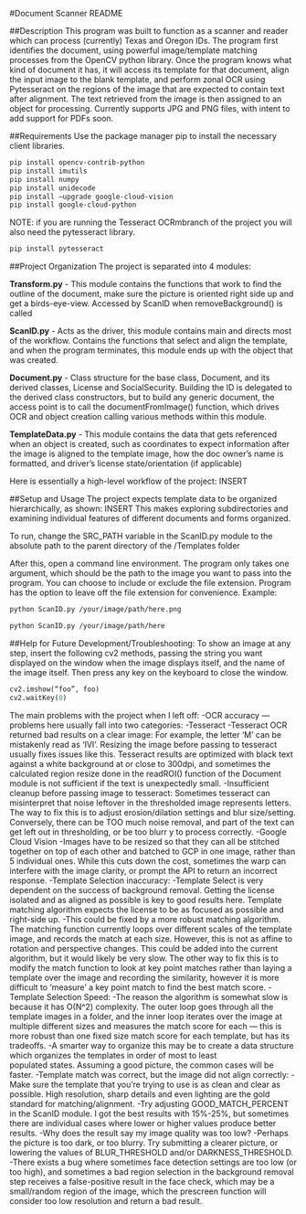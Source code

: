 #Document Scanner README

##Description
This program was built to function as a scanner and reader which can process (currently) Texas and Oregon IDs. The program first identifies the document, using powerful image/template matching processes from the OpenCV python library. Once the program knows what kind of document it has, it will access its template for that document, align the input image to the blank template, and perform zonal OCR using Pytesseract on the regions of the image that are expected to contain text after alignment. The text retrieved from the image is then assigned to an object for processing. Currently supports JPG and PNG files, with intent to add support for PDFs soon.

##Requirements
Use the package manager pip to install the necessary client libraries.
```bash
pip install opencv-contrib-python
pip install imutils
pip install numpy
pip install unidecode
pip install —upgrade google-cloud-vision
pip install google-cloud-python
```
NOTE: if you are running the Tesseract OCRmbranch of the project you will also need the pytesseract library.
```bash
pip install pytesseract
```


##Project Organization
The project is separated into 4 modules:

**Transform.py** - This module contains the functions that work to find the outline of the document, make sure the picture is oriented right side up and get a birds-eye-view. Accessed by ScanID when removeBackground() is called

**ScanID.py** - Acts as the driver, this module contains main and directs most of the workflow. Contains the functions that select and align the template, and when the program terminates, this module ends up with the object that was created.

**Document.py** - Class structure for the base class, Document, and its derived classes, License and SocialSecurity. Building the ID is delegated to the derived class constructors, but to build any generic document, the access point is to call the documentFromImage() function, which drives OCR and object creation calling various methods within this module.

**TemplateData.py** - This module contains the data that gets referenced when an object is created, such as coordinates to expect information after the image is aligned to the template image, how the doc owner’s name is formatted, and driver’s license state/orientation (if applicable)

Here is essentially a high-level workflow of the project:
INSERT

##Setup and Usage
The project expects template data to be organized hierarchically, as shown:
INSERT
This makes exploring subdirectories and examining individual features of different documents and forms organized.

To run, change the SRC_PATH variable in the ScanID.py module to the absolute path to the parent directory of the /Templates folder

After this, open a command line environment. The program only takes one argument, which should be the path to the image you want to pass into the program. You can choose to include or exclude the file extension. Program has the option to leave off the file extension for convenience. Example:
```bash
python ScanID.py /your/image/path/here.png
```
```bash
python ScanID.py /your/image/path/here
```

##Help for Future Development/Troubleshooting:
To show an image at any step, insert the following cv2 methods, passing the string you want displayed on the window when the image displays itself, and the name of the image itself. Then press any key on the keyboard to close the window.
```Python
cv2.imshow(“foo”, foo)
cv2.waitKey(0)
```

The main problems with the project when I left off:
-OCR accuracy — problems here usually fall into two categories:
   -Tesseract
      -Tesseract OCR returned bad results on a clear image: For example, the letter ‘M’ can be mistakenly read as ‘IVI’.
      Resizing the image before passing to tesseract usually fixes issues like this. Tesseract results are optimized with 
      black text against a white background at or close to 300dpi, and sometimes the calculated region resize done in the 
      readROI() function of the Document module is not sufficient if the text is unexpectedly small.
      -Insufficient cleanup before passing image to tesseract: Sometimes tesseract can misinterpret that noise leftover in the 
      thresholded image represents letters. The way to fix this is to adjust erosion/dilation settings and blur size/setting. 
      Conversely, there can be TOO much noise removal, and part of the text can get left out in thresholding, or be too blurr
      y to process correctly.
   -Google Cloud Vision
      -Images have to be resized so that they can all be stitched together on top of each other and batched to GCP in one 
      image, rather than 5 individual ones. While this cuts down the cost, sometimes the warp can interfere with the image 
      clarity, or prompt the API to return an incorrect response.
-Template Selection inaccuracy:
   -Template Select is very dependent on the success of background removal. Getting the license isolated and as aligned as 
   possible is key to good results here. Template matching algorithm expects the license to be as focused as possible and 
   right-side up.
-This could be fixed by a more robust matching algorithm. The matching function currently loops over different scales of the template image, and records the match at each size. However, this is not as affine to rotation and perspective changes. This could be added into the current algorithm, but it would likely be very slow. The other way to fix this is to modify the match function to look at key point matches rather than laying a template over the image and recording the similarity, however it is more difficult to ‘measure’ a key point match to find the best match score.
-Template Selection Speed:
   -The reason the algorithm is somewhat slow is because it has O(N^2) complexity. The outer loop goes through all the 
   template images in a folder, and the inner loop iterates over the image at multiple different sizes and measures the match
   score for each — this is more robust than one fixed size match score for each template, but has its tradeoffs.
   -A smarter way to organize this may be to create a data structure which organizes the templates in order of most to least  
   populated states. Assuming a good picture, the common cases will be faster.
-Template match was correct, but the image did not align correctly:
   -Make sure the template that you’re trying to use is as clean and clear as possible. High resolution, sharp details and 
   even lighting are the gold standard for matching/alignment. 
   -Try adjusting GOOD_MATCH_PERCENT in the ScanID module. I got the best results with 15%-25%, but sometimes there are 
   individual cases where lower or higher values produce better results.
-Why does the result say my image quality was too low? 
   -Perhaps the picture is too dark, or too blurry. Try submitting a clearer picture, or lowering the values of BLUR_THRESHOLD 
   and/or DARKNESS_THRESHOLD.
   -There exists a bug where sometimes face detection settings are too low (or too high), and sometimes a bad region selection 
   in the background removal step receives a false-positive result in the face check, which may be a small/random region of 
   the image, which the prescreen function will consider too low resolution and return a bad result.
